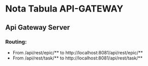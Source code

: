 # Nota Tabula API-GATEWAY
## Api Gateway Server

### Routing:
- From /api/rest/epic/** to http://localhost:8081/api/rest/epic/**
- From /api/rest/task/** to http://localhost:8081/api/rest/task/**